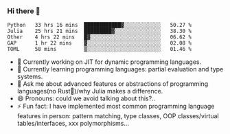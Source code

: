 
### Hi there 👋

<!--START_SECTION:waka-->
```text
Python   33 hrs 16 mins  ████████████▓░░░░░░░░░░░░   50.27 % 
Julia    25 hrs 21 mins  █████████▓░░░░░░░░░░░░░░░   38.30 % 
Other    4 hrs 22 mins   █▓░░░░░░░░░░░░░░░░░░░░░░░   06.62 % 
GAP      1 hr 22 mins    ▓░░░░░░░░░░░░░░░░░░░░░░░░   02.08 % 
TOML     58 mins         ▒░░░░░░░░░░░░░░░░░░░░░░░░   01.46 % 
```
<!--END_SECTION:waka-->

- 🔭 Currently working on JIT for dynamic programming languages.
- 🌱 Currently learning programming languages: partial evaluation and type systems.
- 💬 Ask me about advanced features or abstractions of programming languages(no Rust🤔)/why Julia makes a difference.
- 😄 Pronouns: could we avoid talking about this?..
- ⚡ Fun fact: I have implemented most common programming language features in person: pattern matching, type classes, OOP classes/virtual tables/interfaces, xxx polymorphisms...

<!--
**thautwarm/thautwarm** is a ✨ _special_ ✨ repository because its `README.md` (this file) appears on your GitHub profile.

Here are some ideas to get you started:

- 🔭 I’m currently working on ...
- 🌱 I’m currently learning ...
- 👯 I’m looking to collaborate on ...
- 🤔 I’m looking for help with ...
- 💬 Ask me about ...
- 📫 How to reach me: ...
- 😄 Pronouns: ...
- ⚡ Fun fact: ...
-->
